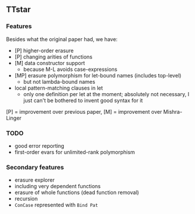 ## TTstar

### Features

Besides what the original paper had, we have:
* [P] higher-order erasure
* [P] changing arities of functions
* [M] data constructor support
    * because M-L avoids case-expressions
* [MP] erasure polymorphism for let-bound names (includes top-level)
    * but not lambda-bound names
* local pattern-matching clauses in let
    * only one definition per let at the moment; absolutely not necessary, I just can't be bothered to invent good syntax for it

[P] = improvement over previous paper, [M] = improvement over Mishra-Linger


### TODO
* good error reporting
* first-order evars for unlimited-rank polymorphism

### Secondary features
* erasure explorer
* including very dependent functions
* erasure of whole functions (dead function removal)
* recursion
* `ConCase` represented with `Bind Pat`
